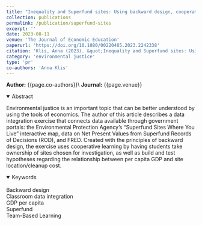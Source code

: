 ```yaml
---
title: "Inequality and Superfund sites: Using backward design, cooperative learning, and data integration in introductory environmental economics"
collection: publications
permalink: /publication/superfund-sites
excerpt: ''
date: 2023-08-11
venue: 'The Journal of Economic Education'
paperurl: 'https://doi.org/10.1080/00220485.2023.2242338'
citation: 'Klis, Anna (2023). &quot;Inequality and Superfund sites: Using backward design, cooperative learning, and data integration in introductory environmental economics &quot; <i>  The Journal of Economic Education </i>. 54(4).'
category: 'environmental justice'
type: 'pr'
co-authors: 'Anna Klis'
---
```


**Author:** {{page.co-authors}}\\
**Journal:** {{page.venue}}


<details open>
<summary>
Abstract
</summary>

<p>
Environmental justice is an important topic that can be better understood by using the tools of economics. The author of this article describes a data integration exercise that connects data available through government portals: the Environmental Protection Agency’s “Superfund Sites Where You Live” interactive map, data on Net Present Values from Superfund Records of Decisions (ROD), and FRED. Created with the principles of backward design, the exercise uses cooperative learning by having students take ownership of sites chosen for investigation, as well as build and test hypotheses regarding the relationship between per capita GDP and site location/cleanup cost.
</p>

</details>

<details open>
<summary>
Keywords
</summary>
 <br> 
Backward design <br>
Classroom data integration <br>
GDP per capita <br>
Superfund <br>
Team-Based Learning <br>

<br>

</details>
